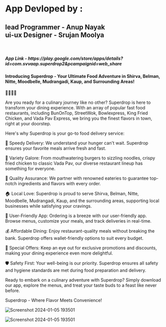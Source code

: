 <h1>
App Devloped by : <br></h1>
<h2>
lead Programmer - Anup Nayak <br>
ui-ux Designer - Srujan Moolya </h2><br>
<h5>App Link - https://play.google.com/store/apps/details?id=com.svvaap.superdrop2&pcampaignid=web_share</h5>

<p>
  <h4>Introducing Superdrop - Your Ultimate Food Adventure in Shirva, Belman, Nitte, Moodbelle, Mudrangadi, Kaup, and Surrounding Areas!</h4>

🍔🍟🍜🍗

Are you ready for a culinary journey like no other? Superdrop is here to transform your dining experience. With an array of popular fast food restaurants, including BunOnTop, StreetWok, Bowlexpress, King Fried Chicken, and Vada Pav Express, we bring you the finest flavors in town, right at your doorstep.

Here's why Superdrop is your go-to food delivery service:

🚀 Speedy Delivery: We understand your hunger can't wait. Superdrop ensures your favorite meals arrive fresh and fast.

🍕 Variety Galore: From mouthwatering burgers to sizzling noodles, crispy fried chicken to classic Vada Pav, our diverse restaurant lineup has something for everyone.

🌟 Quality Assurance: We partner with renowned eateries to guarantee top-notch ingredients and flavors with every order.

🏠 Local Love: Superdrop is proud to serve Shirva, Belman, Nitte, Moodbelle, Mudrangadi, Kaup, and the surrounding areas, supporting local businesses while satisfying your cravings.

📱 User-Friendly App: Ordering is a breeze with our user-friendly app. Browse menus, customize your meals, and track deliveries in real-time.

💰 Affordable Dining: Enjoy restaurant-quality meals without breaking the bank. Superdrop offers wallet-friendly options to suit every budget.

🤩 Special Offers: Keep an eye out for exclusive promotions and discounts, making your dining experience even more delightful.

🛡️ Safety First: Your well-being is our priority. Superdrop ensures all safety and hygiene standards are met during food preparation and delivery.

Ready to embark on a culinary adventure with Superdrop? Simply download our app, explore the menus, and treat your taste buds to a feast like never before.

Superdrop - Where Flavor Meets Convenience!
</p>

![Screenshot 2024-01-05 193501](https://github.com/SVVAAP/superdrop_anup/assets/120665410/bdfdb8b2-a8c8-4d36-a857-d7dc3c38e24a)

![Screenshot 2024-01-05 193501](https://github.com/SVVAAP/superdrop_anup/assets/120665410/53d9e2ad-d114-43fe-a40b-bdd4bdb03196)
